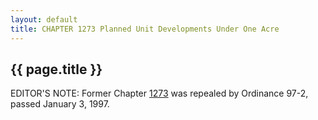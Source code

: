 ```yaml
---
layout: default 
title: CHAPTER 1273 Planned Unit Developments Under One Acre 
---
```


{{ page.title }}
----------------

EDITOR'S NOTE: Former Chapter [1273](54605092.html) was repealed by
Ordinance 97-2, passed January 3, 1997.
